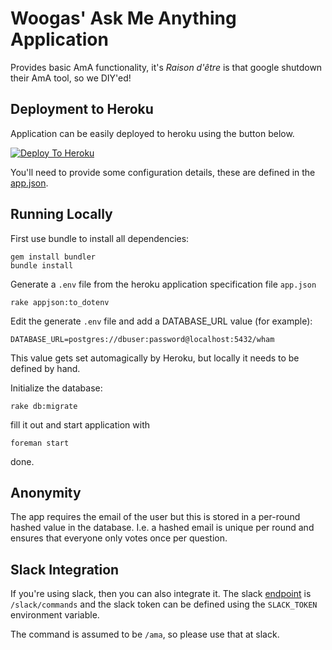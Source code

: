 Woogas' Ask Me Anything Application
===

Provides basic AmA functionality, it's *Raison d'être* is that google
shutdown their AmA tool, so we DIY'ed!

Deployment to Heroku
---

Application can be easily deployed to heroku using the button below.

[![Deploy To Heroku](https://www.herokucdn.com/deploy/button.png)](https://heroku.com/deploy)

You'll need to provide some configuration details, these are defined in the
[app.json](https://github.com/wooga/askmeanything/blob/master/app.json).

Running Locally
---

First use bundle to install all dependencies:

    gem install bundler
    bundle install

Generate a ```.env``` file from the heroku application specification file ```app.json```

    rake appjson:to_dotenv

Edit the generate ```.env``` file and add a DATABASE_URL value (for example):

    DATABASE_URL=postgres://dbuser:password@localhost:5432/wham

This value gets set automagically by Heroku, but locally it needs to be
defined by hand.

Initialize the database:

    rake db:migrate

fill it out and start application with

    foreman start

done.

Anonymity
---

The app requires the email of the user but this is stored in a per-round
hashed value in the database. I.e. a hashed email is unique per round and
ensures that everyone only votes once per question.

Slack Integration
---

If you're using slack, then you can also integrate it. The slack
[endpoint](https://github.com/wooga/askmeanything/blob/master/routes/slack.rb)
is ```/slack/commands``` and the slack token can be defined using the
```SLACK_TOKEN``` environment variable.

The command is assumed to be ```/ama```, so please use that at slack.
